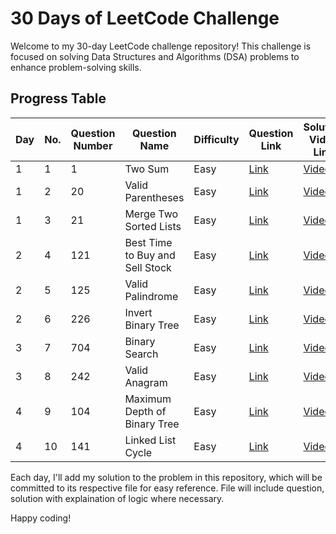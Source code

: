 # 30 Days of LeetCode Challenge

Welcome to my 30-day LeetCode challenge repository! This challenge is focused on solving Data Structures and Algorithms (DSA) problems to enhance problem-solving skills.

## Progress Table

| Day | No. | Question Number | Question Name             | Difficulty | Question Link                                             | Solution Video Link                           | Solution File Link                                |
|-----|-----|-----------------|---------------------------|------------|-----------------------------------------------------------|-----------------------------------------------|---------------------------------------------------|
| 1 | 1   | 1               | Two Sum                   | Easy       | [Link](https://leetcode.com/problems/two-sum/)            | [Video](https://youtu.be/KLlXCFG5TnA?si=IS2eXAR_ITymOdTL)                 |[Solution](https://github.com/ananas304/30-days-of-leetcode/blob/main/day-1%20Two%20Sum.md) |
| 1 | 2   | 20              | Valid Parentheses         | Easy       | [Link](https://leetcode.com/problems/valid-parentheses/)  | [Video](https://youtu.be/WTzjTskDFMg?si=Y-KU_PD0jE1qiObq)             |[Solution](https://github.com/ananas304/30-days-of-leetcode/blob/main/day-1%20Valid%20Parentheses.md) |
| 1 | 3   | 21              | Merge Two Sorted Lists    | Easy       | [Link](https://leetcode.com/problems/merge-two-sorted-lists/) | [Video](https://youtu.be/WTzjTskDFMg?si=Y-KU_PD0jE1qiObq)             |[Solution](https://github.com/ananas304/30-days-of-leetcode/blob/main/day-1%20Merge%20Two%20Sorted%20Lists.md) |
| 2 | 4   | 121             | Best Time to Buy and Sell Stock | Easy | [Link](https://leetcode.com/problems/best-time-to-buy-and-sell-stock/) | [Video](https://youtu.be/1pkOgXD63yU?si=sdOAz0t_M64V2m8X) | [Solution](https://github.com/ananas304/30-days-of-leetcode/blob/main/day-2%20Best%20Time%20to%20Buy%20and%20Sell%20Stock.md)   |
| 2 | 5   | 125              | Valid Palindrome | Easy | [Link](https://leetcode.com/problems/valid-palindrome/) |[Video](https://youtu.be/jJXJ16kPFWg?si=1RouQhWPd24gJ-Fa) | [Solution](https://github.com/ananas304/30-days-of-leetcode/blob/main/day-2%20Valid%20Palindrome.md) |
| 2 | 6   | 226              | Invert Binary Tree | Easy | [Link](https://leetcode.com/problems/invert-binary-tree/) |[Video](https://youtu.be/OnSn2XEQ4MY?si=WO-bgPBijrraAXYn) | [Solution](https://github.com/ananas304/30-days-of-leetcode/blob/main/day-2%20Invert%20Binary%20Tree.md) |
| 3 | 7 | 704             | Binary Search | Easy | [Link](https://leetcode.com/problems/binary-search//) |[Video](https://youtu.be/s4DPM8ct1pI?si=4vZS8_Y5DOXAKoX0) | [Solution](https://github.com/ananas304/30-days-of-leetcode/blob/main/day-3%20Binary%20Search.md) |
| 3 | 8   | 242             | Valid Anagram | Easy | [Link](https://leetcode.com/problems/valid-anagram/) |[Video](https://youtu.be/9UtInBqnCgA?si=_ED3Wd7e30Fcq1Oa) | [Solution](https://github.com/ananas304/30-days-of-leetcode/blob/main/day-3%20Valid%20Anagram.md) |
| 4 | 9   | 104             | Maximum Depth of Binary Tree | Easy | [Link](https://leetcode.com/problems/maximum-depth-of-binary-tree/) |[Video]()                           | [Solution](https://github.com/ananas304/30-days-of-leetcode/blob/main/day-4%20Maximum%20Depth%20of%20Binary%20Tree.md) |
| 4 | 10   | 141             | Linked List Cycle | Easy | [Link](https://leetcode.com/problems/linked-list-cycle/) |[Video](https://youtu.be/9UtInBqnCgA?si=_ED3Wd7e30Fcq1Oa) | [Solution](https://github.com/ananas304/30-days-of-leetcode/blob/main/day-4%20Linked%20List%20Cycle.md) |



Each day, I'll add my solution to the problem in this repository, which will be committed to its respective file for easy reference. File will include question, solution with explaination of logic where necessary.

Happy coding!
